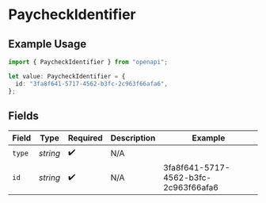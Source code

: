 # PaycheckIdentifier

## Example Usage

```typescript
import { PaycheckIdentifier } from "openapi";

let value: PaycheckIdentifier = {
  id: "3fa8f641-5717-4562-b3fc-2c963f66afa6",
};
```

## Fields

| Field                                | Type                                 | Required                             | Description                          | Example                              |
| ------------------------------------ | ------------------------------------ | ------------------------------------ | ------------------------------------ | ------------------------------------ |
| `type`                               | *string*                             | :heavy_check_mark:                   | N/A                                  |                                      |
| `id`                                 | *string*                             | :heavy_check_mark:                   | N/A                                  | 3fa8f641-5717-4562-b3fc-2c963f66afa6 |